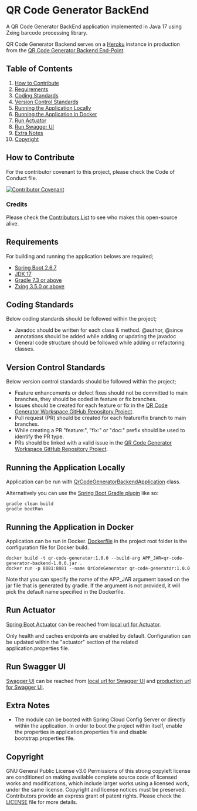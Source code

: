 # QR Code Generator BackEnd
A QR Code Generator BackEnd application implemented in Java 17 using Zxing barcode processing library.

QR Code Generator Backend serves on a [Heroku][heroku-reference] instance in production from the [QR Code Generator Backend End-Point][qr-code-generator-backend-endpoint].

## Table of Contents

1. [How to Contribute](#how-to-contribute)
2. [Requirements](#requirements)
3. [Coding Standards](#coding-standards)
4. [Version Control Standards](#version-control-standards)
5. [Running the Application Locally](#running-the-application-locally)
6. [Running the Application in Docker](#running-the-application-in-docker)
7. [Run Actuator](#run-actuator)
8. [Run Swagger UI](#run-swagger-ui)
9. [Extra Notes](#extra-notes)
10. [Copyright](#copyright)

## How to Contribute

For the contributor covenant to this project, please check the Code of Conduct file.

[![Contributor Covenant][contributor]](CODE_OF_CONDUCT.md)

### Credits

Please check the [Contributors List](CONTRIBUTORS.md) to see who makes this open-source alive.

## Requirements

For building and running the application belows are required;

- [Spring Boot 2.6.7][spring-boot-version]
- [JDK 17][java-version]
- [Gradle 7.3 or above][gradle-version]
- [Zxing 3.5.0 or above][zxing]

## Coding Standards

Below coding standards should be followed within the project;

- Javadoc should be written for each class & method. @author, @since annotations should be added while adding or updating the javadoc
- General code structure should be followed while adding or refactoring classes.

## Version Control Standards

Below version control standards should be followed within the project;

- Feature enhancements or defect fixes should not be committed to main branches, they should be coded in feature or fix branches.
- Issues should be created for each feature or fix in the [QR Code Generator Workspace GitHub Repository Project][qr-code-generator-workspace-github].
- Pull request (PR) should be created for each feature/fix branch to main branches.
- While creating a PR "feature:", "fix:" or "doc:" prefix should be used to identify the PR type.
- PRs should be linked with a valid issue in the [QR Code Generator Workspace GitHub Repository Project][qr-code-generator-workspace-github].

## Running the Application Locally

Application can be run with [QrCodeGeneratorBackendApplication][qr-code-generator-manager-main-class] class.

Alternatively you can use the [Spring Boot Gradle plugin][spring-boot-gradle-plugin] like so:

```shell
gradle clean build
gradle bootRun
```

## Running the Application in Docker

Application can be run in Docker. [Dockerfile](Dockerfile) in the project root folder is the configuration file for Docker build.

```shell
docker build -t qr-code-generator:1.0.0 --build-arg APP_JAR=qr-code-generator-backend-1.0.0.jar .
docker run -p 8081:8081 --name QrCodeGenerator qr-code-generator:1.0.0
```
Note that you can specify the name of the APP_JAR argument based on the jar file that is generated by gradle. If the argument is not provided, it will pick the default name specified in the Dockerfile.

## Run Actuator

[Spring Boot Actuator][spring-boot-actuator] can be reached from [local url for Actuator][local-actuator].

Only health and caches endpoints are enabled by default. Configuration can be updated within the "actuator" section of the related application.properties file.

## Run Swagger UI
[Swagger UI][swagger-ui] can be reached from [local url for Swagger UI][local-swagger-ui] and [production url for Swagger UI][production-swagger-ui].

## Extra Notes

* The module can be booted with Spring Cloud Config Server or directly within the application. In order to boot the project within itself, enable the properties in application.properties file and disable bootstrap.properties file.

## Copyright

GNU General Public License v3.0
Permissions of this strong copyleft license are conditioned on making available complete source code of licensed works and modifications, which include larger works using a licensed work, under the same license. Copyright and license notices must be preserved. Contributors provide an express grant of patent rights.
Please check the [LICENSE](LICENSE) file for more details.

[qr-code-generator-backend-endpoint]: https://qr-code-generator-backend.herokuapp.com/
[spring-boot-version]: https://spring.io/blog/2022/04/21/spring-boot-2-6-7-available-now
[java-version]: https://www.oracle.com/java/technologies/javase/jdk17-archive-downloads.html
[gradle-version]: https://gradle.org/releases/
[contributor]: https://img.shields.io/badge/Contributor%20Covenant-2.1-4baaaa.svg
[qr-code-generator-workspace-github]: https://github.com/evrentan/qr-code-generator-workspace
[qr-code-generator-manager-main-class]: src/main/java/evrentan/qrcodegenerator/qrcodegeneratorbackend/spring/spring/QrCodeGeneratorBackendApplication.java
[spring-boot-gradle-plugin]: https://docs.spring.io/spring-boot/docs/current/gradle-plugin/reference/htmlsingle/
[spring-boot-actuator]: https://spring.io/guides/gs/actuator-service/
[local-actuator]: http://localhost:8082/actuator
[zxing]: https://github.com/zxing/zxing
[swagger-ui]: https://swagger.io/tools/swagger-ui/
[local-swagger-ui]: http://localhost:8081/swagger-ui/index.html
[production-swagger-ui]: https://qr-code-generator-backend.herokuapp.com/swagger-ui/index.html
[heroku-reference]: https://heroku.com